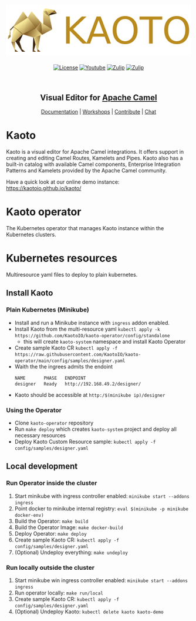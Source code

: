 <h1 align="center">
  <img src="https://github.com/KaotoIO/kaoto.io/blob/main/assets/media/logo-kaoto.png" alt="Kaoto">
</h1>

<p align=center>
  <a href="https://github.com/KaotoIO/kaoto-operator/blob/main/LICENSE"><img src="https://img.shields.io/github/license/KaotoIO/kaoto-operator?color=blue&style=for-the-badge" alt="License"/></a>
  <a href="https://www.youtube.com/@KaotoIO"><img src="https://img.shields.io/badge/Youtube-Follow-brightgreen?color=red&style=for-the-badge" alt="Youtube"" alt="Follow on Youtube"></a>
  <a href="https://camel.zulipchat.com/#narrow/stream/441302-kaoto"><img src="https://img.shields.io/badge/zulip-join_chat-brightgreen?color=yellow&style=for-the-badge" alt="Zulip"/></a>
  <a href="https://kaoto.io"><img src="https://img.shields.io/badge/Kaoto.io-Visit-white?color=indigo&style=for-the-badge" alt="Zulip"/></a>
</p><br/>

<h2 align="center">Visual Editor for <a href="https://camel.apache.org">Apache Camel</a></h2>

<p align="center">
  <a href="https://kaoto.io/docs/installation">Documentation</a> | 
  <a href="https://kaoto.io/workshop/">Workshops</a> | 
  <a href="https://kaoto.io/contribute/">Contribute</a> | 
  <a href="https://camel.zulipchat.com/#narrow/stream/441302-kaoto">Chat</a>
</p>

# Kaoto
Kaoto is a visual editor for Apache Camel integrations. It offers support in creating and editing Camel Routes, Kamelets and Pipes. Kaoto also has a built-in catalog with available Camel components, Enterprise Integration Patterns and Kamelets provided by the Apache Camel community.

Have a quick look at our online demo instance:
https://kaotoio.github.io/kaoto/

# Kaoto operator
The Kubernetes operator that manages Kaoto instance within the Kubernetes clusters. 

# Kubernetes resources
Multiresource yaml files to deploy to plain kubernetes. 

## Install Kaoto

### Plain Kubernetes (Minikube)
- Install and run a Minikube instance with `ingress` addon enabled. 
- Install Kaoto from the multi-resource yaml 
  ```kubectl apply -k https://github.com/KaotoIO/kaoto-operator/config/standalone``` 
  - this will create `kaoto-system` namespace and install Kaoto Operator 
- Create sample Kaoto CR
  ```kubectl apply -f https://raw.githubusercontent.com/KaotoIO/kaoto-operator/main/config/samples/designer.yaml```
- Waith the the ingrees admits the endoint
  ```  ➜ k get kaotos.designer.kaoto.io -w
  NAME       PHASE   ENDPOINT
  designer   Ready   http://192.168.49.2/designer/
  ```
- Kaoto should be accessible at `http:/$(minikube ip)/designer`

### Using the Operator
 - Clone `kaoto-operator` repository 
 - Run `make deploy` which creates `kaoto-system` project and deploy all necessary resources
 - Deploy Kaoto Custom Resource sample: `kubectl apply -f config/samples/designer.yaml`

## Local development

### Run Operator inside the cluster
1. Start minikube with ingress controller enabled: `minikube start --addons ingress`
2. Point docker to minikube internal registry: `eval $(minikube -p minikube docker-env)`
3. Build the Operator: `make build`
4. Build the Operator Image: `make docker-build`
5. Deploy Operator: `make deploy`
6. Create sample Kaoto CR: `kubectl apply -f config/samples/designer.yaml`
7. (Optional) Undeploy everything: `make undeploy`

### Run locally outside the cluster
1. Start minikube win ingress controller enabled: `minikube start --addons ingress`
2. Run operator locally: `make run/local`
3. Create sample Kaoto CR: `kubectl apply -f config/samples/designer.yaml`
4. (Optional) Undeploy Kaoto: `kubectl delete kaoto kaoto-demo`
